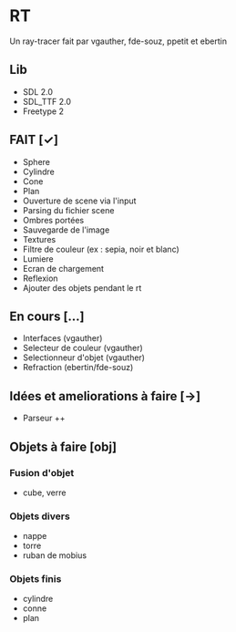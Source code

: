 # RT
Un ray-tracer fait par vgauther, fde-souz, ppetit et ebertin

## Lib
- SDL 2.0
- SDL_TTF 2.0
- Freetype 2

## FAIT [✓]
- Sphere
- Cylindre
- Cone
- Plan
- Ouverture de scene via l'input
- Parsing du fichier scene
- Ombres portées
- Sauvegarde de l'image
- Textures
- Filtre de couleur (ex : sepia, noir et blanc)
- Lumiere
- Ecran de chargement
- Reflexion
- Ajouter des objets pendant le rt

## En cours [...]
- Interfaces (vgauther)
- Selecteur de couleur (vgauther)
- Selectionneur d'objet (vgauther)
- Refraction (ebertin/fde-souz)

## Idées et ameliorations à faire [->]
- Parseur ++

## Objets à faire [obj]
### Fusion d'objet
- cube, verre

### Objets divers
- nappe
- torre
- ruban de mobius

### Objets finis
- cylindre
- conne
- plan
